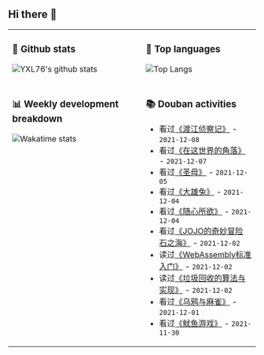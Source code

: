 ## Hi there 👋

<table>
<tr>
<td valign="top" width="54%">

### 🔭 Github stats

![YXL76's github stats](https://github-readme-stats.yxl76.vercel.app/api?username=YXL76&count_private=true&show_icons=true&include_all_commits=true&theme=prussian&line_height=28&disable_animations=true)

</td>

<td valign="top" width="46%">

### 🌱 Top languages

![Top Langs](https://github-readme-stats.yxl76.vercel.app/api/top-langs/?username=YXL76&layout=compact&theme=prussian&langs_count=8&hide=HTML,CSS,SCSS)

</td>
</tr>
<tr>
<td valign="top" width="54%">

### 📊 Weekly development breakdown

![Wakatime stats](https://github-readme-stats.yxl76.vercel.app/api/wakatime?username=YXL76&layout=compact&theme=prussian)


</td>
<td valign="top" width="46%">

### 📚 Douban activities

- 看过[《渡江侦察记》](http://movie.douban.com/subject/1482707/) - `2021-12-08`
- 看过[《在这世界的角落》](http://movie.douban.com/subject/11611021/) - `2021-12-07`
- 看过[《圣母》](http://movie.douban.com/subject/26933588/) - `2021-12-05`
- 看过[《大雄兔》](http://movie.douban.com/subject/3151410/) - `2021-12-04`
- 看过[《随心所欲》](http://movie.douban.com/subject/1296757/) - `2021-12-04`
- 看过[《JOJO的奇妙冒险 石之海》](http://movie.douban.com/subject/34605404/) - `2021-12-02`
- 读过[《WebAssembly标准入门》](https://book.douban.com/subject/30396640/) - `2021-12-02`
- 读过[《垃圾回收的算法与实现》](https://book.douban.com/subject/26821357/) - `2021-12-02`
- 看过[《乌鸦与麻雀》](http://movie.douban.com/subject/1424627/) - `2021-12-01`
- 看过[《鱿鱼游戏》](http://movie.douban.com/subject/34812928/) - `2021-11-30`

</td>
</tr>
</table>

<!--
**YXL76/YXL76** is a ✨ _special_ ✨ repository because its `README.md` (this file) appears on your GitHub profile.

Here are some ideas to get you started:

- 🔭 I’m currently working on ...
- 🌱 I’m currently learning ...
- 👯 I’m looking to collaborate on ...
- 🤔 I’m looking for help with ...
- 💬 Ask me about ...
- 📫 How to reach me: ...
- 😄 Pronouns: ...
- ⚡ Fun fact: ...
-->
